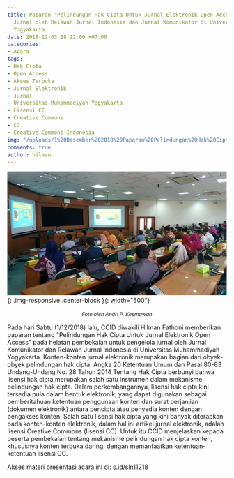```yaml
---
title: Paparan "Pelindungan Hak Cipta Untuk Jurnal Elektronik Open Access" pada Pembekalan
  Jurnal oleh Relawan Jurnal Indonesia dan Jurnal Komunikator di Universitas Muhammadiyah
  Yogyakarta
date: 2018-12-03 18:22:00 +07:00
categories:
- Acara
tags:
- Hak Cipta
- Open Access
- Akses Terbuka
- Jurnal Elektronik
- Jurnal
- Universitas Muhammadiyah Yogyakarta
- Lisensi CC
- Creative Commons
- CC
- Creative Commons Indonesia
img: "/uploads/1%20Desember%202018%20Paparan%20Pelindungan%20Hak%20Cipta%20Untuk%20Jurnal%20Elektronik%20Open%20Access%20pada%20Pembekalan%20Jurnal%20oleh%20Relawan%20Jurnal%20Indonesia%20dan%20Jurnal%20Komunikator%20di%20Universitas%20Muhammadiyah%20Yogyakarta.jpeg"
comments: true
author: hilman
---
```


![1 Desember 2018 Paparan Pelindungan Hak Cipta Untuk Jurnal Elektronik Open Access pada Pembekalan Jurnal oleh Relawan Jurnal Indonesia dan Jurnal Komunikator di Universitas Muhammadiyah Yogyakarta.jpeg](/uploads/1%20Desember%202018%20Paparan%20Pelindungan%20Hak%20Cipta%20Untuk%20Jurnal%20Elektronik%20Open%20Access%20pada%20Pembekalan%20Jurnal%20oleh%20Relawan%20Jurnal%20Indonesia%20dan%20Jurnal%20Komunikator%20di%20Universitas%20Muhammadiyah%20Yogyakarta.jpeg){: .img-responsive .center-block }{: width="500"}<center><small><i>Foto oleh Andri P. Kesmawan</i></small></center>

Pada hari Sabtu (1/12/2018) lalu, CCID diwakili Hilman Fathoni memberikan paparan tentang "Pelindungan Hak Cipta Untuk Jurnal Elektronik Open Access" pada helatan pembekalan untuk pengelola jurnal oleh Jurnal Komunikator dan Relawan Jurnal Indonesia di Universitas Muhammadiyah Yogyakarta. Konten-konten jurnal elektronik merupakan bagian dari obyek-obyek pelindungan hak cipta. Angka 20 Ketentuan Umum dan Pasal 80-83 Undang-Undang No. 28 Tahun 2014 Tentang Hak Cipta berbunyi bahwa lisensi hak cipta merupakan salah satu instrumen dalam mekanisme pelindungan hak cipta. Dalam perkembangannya, lisensi hak cipta kini tersedia pula dalam bentuk elektronik, yang dapat digunakan sebagai pemberitahuan ketentuan penggunaan konten dan surat perjanjian (dokumen elektronik) antara pencipta atau penyedia konten dengan pengakses konten. Salah satu lisensi hak cipta yang kini banyak diterapkan pada konten-konten elektronik, dalam hal ini artikel jurnal elektronik, adalah lisensi Creative Commons (lisensi CC). Untuk itu CCID menjelaskan kepada peserta pembekalan tentang mekanisme pelindungan hak cipta konten, khususnya konten terbuka daring, dengan memanfaatkan ketentuan-ketentuan lisensi CC.

Akses materi presentasi acara ini di: [s.id/sln11218](https://drive.google.com/drive/u/0/folders/14k_fyflT7hQTEBkuWpC3rygbtSjGzslx)